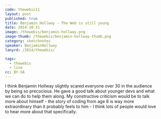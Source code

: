 ```yaml
---
code: thewebis11
layout: post
published: true
title: Benjamin Hollway - The Web is still young
date: 2014-10-31
image: /thewebis/benjamin-hollway.png
image-thumb: /thewebis/benjamin-hollway-thumb.png
category: sketchnotes
speaker: BenjaminHollway
lanyrd: /2014/thewebis/

tags:
  - thewebis
  - live
cc: BY-SA
---
```


I think Benjamin Hollway slightly scared everyone over 30 in the audience by being so precocious. He gave a good talk about younger devs and what we can do to help them along. My constructive criticism would be to talk more about himself - the story of coding from age 8 is way more extraordinary than it probably feels to him - I think lots of people would love to hear more about that specifically.
